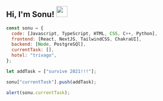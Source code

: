 ## Hi, I'm Sonu! <img src="https://media.giphy.com/media/iigp4VDyf5dCLRlGkm/giphy.gif" width="30">


```javascript
const sonu = {
  code: [Javascript, TypeScript, HTML, CSS, C++, Python],
  frontend: [React, NextJS, TailwindCSS, ChakraUI],
  backend: [Node, PostgreSQl],
  currentTask: [],
  hotel: "trivago",
};

let addTask = ["survive 2021!!!"];

sonu["currentTask"].push(addTask);

alert(sonu.currentTask);
```

